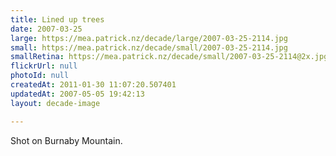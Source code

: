 ```yaml
---
title: Lined up trees
date: 2007-03-25
large: https://mea.patrick.nz/decade/large/2007-03-25-2114.jpg
small: https://mea.patrick.nz/decade/small/2007-03-25-2114.jpg
smallRetina: https://mea.patrick.nz/decade/small/2007-03-25-2114@2x.jpg
flickrUrl: null
photoId: null
createdAt: 2011-01-30 11:07:20.507401
updatedAt: 2007-05-05 19:42:13
layout: decade-image

---
```

Shot on Burnaby Mountain.
